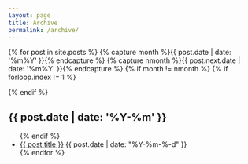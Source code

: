 ```yaml
---
layout: page
title: Archive
permalink: /archive/
---
```

{% for post in site.posts %}
  {% capture month %}{{ post.date | date: '%m%Y' }}{% endcapture %}
  {% capture nmonth %}{{ post.next.date | date: '%m%Y' }}{% endcapture %}
    {% if month != nmonth %}
      {% if forloop.index != 1 %}
</ul>
      {% endif %}
<h2>{{ post.date | date: '%Y-%m' }}</h2>
<ul>
    {% endif %}
  <li>
    <a href="{{ post.url }}">{{ post.title }}</a>
    <span class="post-date">{{ post.date | date: "%Y-%m-%-d"  }}</span>
  </li>
{% endfor %}